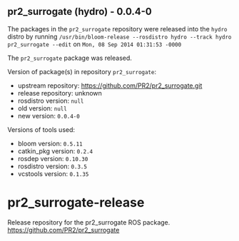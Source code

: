 ## pr2_surrogate (hydro) - 0.0.4-0

The packages in the `pr2_surrogate` repository were released into the `hydro` distro by running `/usr/bin/bloom-release --rosdistro hydro --track hydro pr2_surrogate --edit` on `Mon, 08 Sep 2014 01:31:53 -0000`

The `pr2_surrogate` package was released.

Version of package(s) in repository `pr2_surrogate`:
- upstream repository: https://github.com/PR2/pr2_surrogate.git
- release repository: unknown
- rosdistro version: `null`
- old version: `null`
- new version: `0.0.4-0`

Versions of tools used:
- bloom version: `0.5.11`
- catkin_pkg version: `0.2.4`
- rosdep version: `0.10.30`
- rosdistro version: `0.3.5`
- vcstools version: `0.1.35`


pr2_surrogate-release
=====================

Release repository for the pr2_surrogate ROS package. https://github.com/PR2/pr2_surrogate
